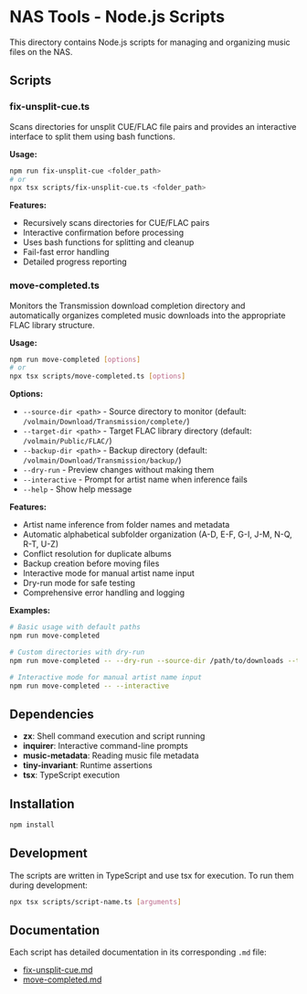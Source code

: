 # NAS Tools - Node.js Scripts

This directory contains Node.js scripts for managing and organizing music files on the NAS.

## Scripts

### fix-unsplit-cue.ts

Scans directories for unsplit CUE/FLAC file pairs and provides an interactive interface to split them using bash functions.

**Usage:**

```bash
npm run fix-unsplit-cue <folder_path>
# or
npx tsx scripts/fix-unsplit-cue.ts <folder_path>
```

**Features:**

- Recursively scans directories for CUE/FLAC pairs
- Interactive confirmation before processing
- Uses bash functions for splitting and cleanup
- Fail-fast error handling
- Detailed progress reporting

### move-completed.ts

Monitors the Transmission download completion directory and automatically organizes completed music downloads into the appropriate FLAC library structure.

**Usage:**

```bash
npm run move-completed [options]
# or
npx tsx scripts/move-completed.ts [options]
```

**Options:**

- `--source-dir <path>` - Source directory to monitor (default: `/volmain/Download/Transmission/complete/`)
- `--target-dir <path>` - Target FLAC library directory (default: `/volmain/Public/FLAC/`)
- `--backup-dir <path>` - Backup directory (default: `/volmain/Download/Transmission/backup/`)
- `--dry-run` - Preview changes without making them
- `--interactive` - Prompt for artist name when inference fails
- `--help` - Show help message

**Features:**

- Artist name inference from folder names and metadata
- Automatic alphabetical subfolder organization (A-D, E-F, G-I, J-M, N-Q, R-T, U-Z)
- Conflict resolution for duplicate albums
- Backup creation before moving files
- Interactive mode for manual artist name input
- Dry-run mode for safe testing
- Comprehensive error handling and logging

**Examples:**

```bash
# Basic usage with default paths
npm run move-completed

# Custom directories with dry-run
npm run move-completed -- --dry-run --source-dir /path/to/downloads --target-dir /path/to/music

# Interactive mode for manual artist name input
npm run move-completed -- --interactive
```

## Dependencies

- **zx**: Shell command execution and script running
- **inquirer**: Interactive command-line prompts
- **music-metadata**: Reading music file metadata
- **tiny-invariant**: Runtime assertions
- **tsx**: TypeScript execution

## Installation

```bash
npm install
```

## Development

The scripts are written in TypeScript and use tsx for execution. To run them during development:

```bash
npx tsx scripts/script-name.ts [arguments]
```

## Documentation

Each script has detailed documentation in its corresponding `.md` file:

- [fix-unsplit-cue.md](scripts/fix-unsplit-cue.md)
- [move-completed.md](scripts/move-completed.md)
